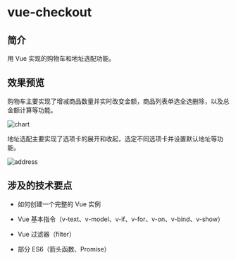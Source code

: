 # vue-checkout

## 简介

用 Vue 实现的购物车和地址选配功能。

## 效果预览

购物车主要实现了增减商品数量并实时改变金额，商品列表单选全选删除，以及总金额计算等功能。

![chart](http://onog88p04.bkt.clouddn.com/vue-checkout-chart.gif)

地址选配主要实现了选项卡的展开和收起，选定不同选项卡并设置默认地址等功能。

![address](http://onog88p04.bkt.clouddn.com/readme/vue-checkout-chart.gifvue-checkout-address.gif)

## 涉及的技术要点

- 如何创建一个完整的 Vue 实例

- Vue 基本指令（v-text、v-model、v-if、v-for、v-on、v-bind、v-show）

- Vue 过滤器（filter）

- 部分 ES6（箭头函数、Promise）
